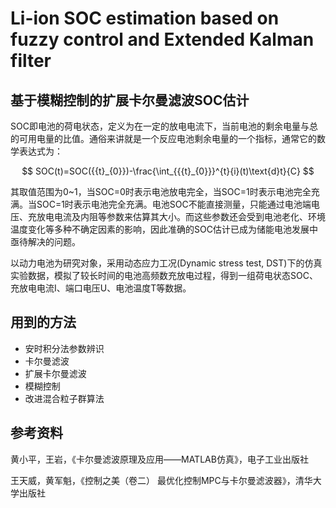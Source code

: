 # Li-ion SOC estimation based on fuzzy control and Extended Kalman filter 

## 基于模糊控制的扩展卡尔曼滤波SOC估计

SOC即电池的荷电状态，定义为在一定的放电电流下，当前电池的剩余电量与总的可用电量的比值。通俗来讲就是一个反应电池剩余电量的一个指标，通常它的数学表达式为：

$$
SOC(t)=SOC({{t}_{0}})-\frac{\int_{{{t}_{0}}}^{t}{i}(t)\text{d}t}{C}
$$

其取值范围为0~1，当SOC=0时表示电池放电完全，当SOC=1时表示电池完全充满。当SOC=1时表示电池完全充满。电池SOC不能直接测量，只能通过电池端电压、充放电电流及内阻等参数来估算其大小。而这些参数还会受到电池老化、环境温度变化等多种不确定因素的影响，因此准确的SOC估计已成为储能电池发展中亟待解决的问题。

以动力电池为研究对象，采用动态应力工况(Dynamic stress test, DST)下的仿真实验数据，模拟了较长时间的电池高频数充放电过程，得到一组荷电状态SOC、充放电电流I、端口电压U、电池温度T等数据。

## 用到的方法

- 安时积分法参数辨识
- 卡尔曼滤波
- 扩展卡尔曼滤波
- 模糊控制
- 改进混合粒子群算法

## 参考资料

黄小平，王岩，《卡尔曼滤波原理及应用——MATLAB仿真》，电子工业出版社

王天威，黄军魁，《控制之美（卷二） 最优化控制MPC与卡尔曼滤波器》，清华大学出版社
